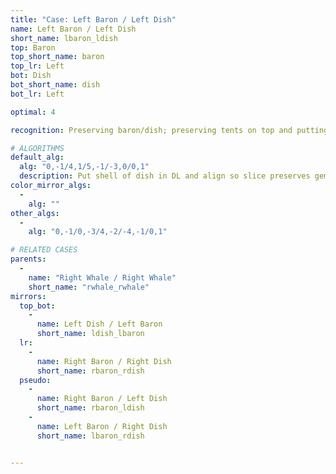 ```yaml
---
title: "Case: Left Baron / Left Dish"
name: Left Baron / Left Dish
short_name: lbaron_ldish
top: Baron
top_short_name: baron
top_lr: Left
bot: Dish
bot_short_name: dish
bot_lr: Left

optimal: 4

recognition: Preserving baron/dish; preserving tents on top and putting slice between shell and gem on bottom preserves squareshape.

# ALGORITHMS
default_alg:
  alg: "0,-1/4,1/5,-1/-3,0/0,1"
  description: Put shell of dish in DL and align so slice preserves gem, swap isolated corner on top with gem.
color_mirror_algs:
  -
    alg: ""
other_algs:
  -
    alg: "0,-1/0,-3/4,-2/-4,-1/0,1"

# RELATED CASES
parents:
  -
    name: "Right Whale / Right Whale"
    short_name: "rwhale_rwhale"
mirrors:
  top_bot:
    -
      name: Left Dish / Left Baron
      short_name: ldish_lbaron
  lr:
    -
      name: Right Baron / Right Dish
      short_name: rbaron_rdish
  pseudo:
    -
      name: Right Baron / Left Dish
      short_name: rbaron_ldish
    -
      name: Left Baron / Right Dish
      short_name: lbaron_rdish


---
```



